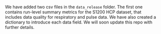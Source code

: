 We have added two csv files in the `data_release` folder. The first one contains run-level summary metrics for the S1200 HCP dataset, that includes data quality for respiratory and pulse data. We have also created a dictionary to introduce each data field. We will soon update this repo with further details.

